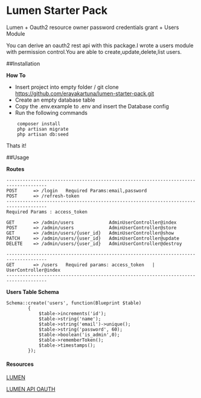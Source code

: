 # Lumen Starter Pack
Lumen + Oauth2 resource owner password credentials grant + Users Module

You can derive an oauth2 rest api with this package.I wrote a users module with permission control.You are able to create,update,delete,list users.


##Installation

**How To**

- Insert project into empty folder / git clone https://github.com/erayakartuna/lumen-starter-pack.git
- Create an empty database table
- Copy the .env.example to .env and insert the Database config
- Run the following commands
```
    composer install
    php artisan migrate
    php artisan db:seed
```
Thats it!

##Usage

**Routes**

```
-------------------------------------------------------------------------------------
POST      => /login   Required Params:email,password
POST      => /refresh-token
-------------------------------------------------------------------------------------
Required Params : access_token

GET       => /admin/users             AdminUserController@index
POST      => /admin/users             AdminUserController@store
GET       => /admin/users/{user_id}   AdminUserController@show
PATCH     => /admin/users/{user_id}   AdminUserController@update
DELETE    => /admin/users/{user_id}   AdminUserController@destroy

-------------------------------------------------------------------------------------
GET       => /users   Required params: access_token   |  UserController@index
-------------------------------------------------------------------------------------
```

**Users Table Schema**
```
Schema::create('users', function(Blueprint $table)
		{
			$table->increments('id');
			$table->string('name');
			$table->string('email')->unique();
			$table->string('password', 60);
			$table->boolean('is_admin',0);
			$table->rememberToken();
			$table->timestamps();
		});
```
#### Resources

[LUMEN](https://lumen.laravel.com/)

[LUMEN API OAUTH](https://github.com/esbenp/lumen-api-oauth)



